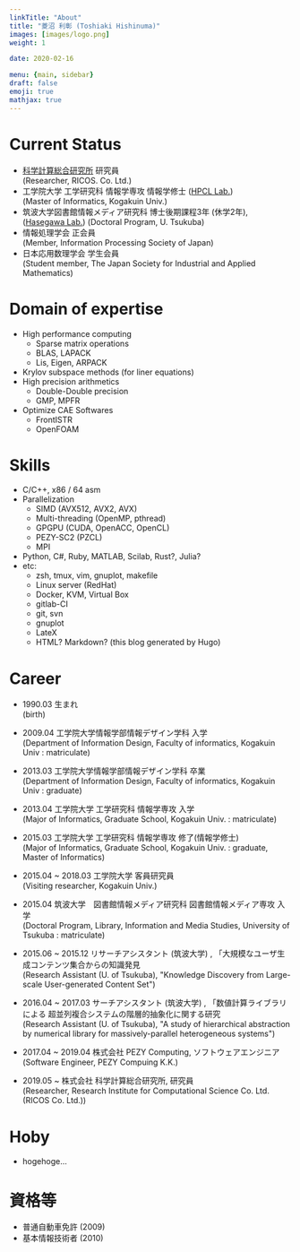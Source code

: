 ```yaml
---
linkTitle: "About"
title: "菱沼 利彰 (Toshiaki Hishinuma)"
images: [images/logo.png]
weight: 1

date: 2020-02-16

menu: {main, sidebar}
draft: false
emoji: true
mathjax: true
---
```


# Current Status
* [科学計算総合研究所][3] 研究員\
	(Researcher, RICOS. Co. Ltd.)
* 工学院大学 工学研究科 情報学専攻 情報学修士 ([HPCL Lab.][1])\
	(Master of Informatics, Kogakuin Univ.)
* 筑波大学図書館情報メディア研究科 博士後期課程3年 (休学2年), ([Hasegawa Lab.][2])
	(Doctoral Program, U. Tsukuba)
* 情報処理学会 正会員\
   	(Member, Information Processing Society of Japan)
* 日本応用数理学会 学生会員\
	(Student member, The Japan Society for Industrial and Applied Mathematics)

# Domain of expertise
* High performance computing
	* Sparse matrix operations
	* BLAS, LAPACK
	* Lis, Eigen, ARPACK
* Krylov subspace methods (for liner equations)
* High precision arithmetics
	* Double-Double precision
	* GMP, MPFR
* Optimize CAE Softwares
	* FrontISTR
	* OpenFOAM

# Skills
* C/C++, x86 / 64 asm
* Parallelization
	* SIMD (AVX512, AVX2, AVX)
	* Multi-threading (OpenMP, pthread)
	* GPGPU (CUDA, OpenACC, OpenCL)
	* PEZY-SC2 (PZCL)
	* MPI
* Python, C#, Ruby, MATLAB, Scilab, Rust?, Julia?
* etc:
	* zsh, tmux,  vim, gnuplot, makefile
	* Linux server (RedHat)
	* Docker, KVM, Virtual Box
	* gitlab-CI
	* git, svn
	* gnuplot
	* LateX
	* HTML? Markdown? (this blog generated by Hugo)


# Career
* 1990.03 生まれ\
(birth)

* 2009.04 工学院大学情報学部情報デザイン学科 入学\
(Department of Information Design, Faculty of informatics, Kogakuin Univ : matriculate)
* 2013.03 工学院大学情報学部情報デザイン学科 卒業\
(Department of Information Design, Faculty of informatics, Kogakuin Univ : graduate)

* 2013.04 工学院大学 工学研究科 情報学専攻 入学\
(Major of Informatics, Graduate School, Kogakuin Univ. : matriculate)
* 2015.03 工学院大学 工学研究科 情報学専攻 修了(情報学修士)\
(Major of Informatics, Graduate School, Kogakuin Univ. : graduate, Master of Informatics)

* 2015.04 ~ 2018.03 工学院大学 客員研究員\
(Visiting researcher, Kogakuin Univ.)

* 2015.04 筑波大学　図書館情報メディア研究科 図書館情報メディア専攻 入学\
(Doctoral Program, Library, Information and Media Studies, University of Tsukuba : matriculate)
* 2015.06 ~ 2015.12 リサーチアシスタント (筑波大学) , 「大規模なユーザ生成コンテンツ集合からの知識発見\
(Research Assistant (U. of Tsukuba), "Knowledge Discovery from Large-scale User-generated Content Set")
* 2016.04 ~ 2017.03 サーチアシスタント (筑波大学) , 「数値計算ライブラリによる 超並列複合システムの階層的抽象化に関する研究\
(Research Assistant (U. of Tsukuba), "A study of hierarchical abstraction by numerical library for massively-parallel heterogeneous systems")

* 2017.04 ~ 2019.04 株式会社 PEZY Computing, ソフトウェアエンジニア\
(Software Engineer, PEZY Compuing K.K.)
* 2019.05 ~ 株式会社 科学計算総合研究所, 研究員\
(Researcher, Research Institute for Computational Science Co. Ltd. (RICOS Co. Ltd.))

# Hoby
* hogehoge...

# 資格等
* 普通自動車免許 (2009)
* 基本情報技術者 (2010)

[1]: http://hpcl.info.kogakuin.ac.jp/
[2]: https://tgosros.wixsite.com/hasegawaken
[3]: https://www.ricos.co.jp/
